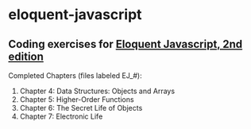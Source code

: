 # eloquent-javascript
## Coding exercises for [Eloquent Javascript, 2nd edition](http://eloquentjavascript.net)  

Completed Chapters (files labeled EJ_#):
1. Chapter 4: Data Structures: Objects and Arrays
2. Chapter 5: Higher-Order Functions
3. Chapter 6: The Secret Life of Objects
4. Chapter 7: Electronic Life



